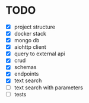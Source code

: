 # TODO

- [x] project structure
- [x] docker stack
- [x] mongo db
- [x] aiohttp client
- [x] query to external api
- [x] crud
- [x] schemas
- [x] endpoints
- [x] text search
- [ ] text search with parameters
- [ ] tests
